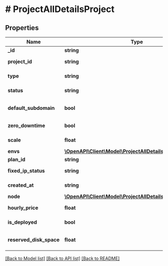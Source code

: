 # # ProjectAllDetailsProject

## Properties

Name | Type | Description | Notes
------------ | ------------- | ------------- | -------------
**_id** | **string** | The id of project | [optional]
**project_id** | **string** | The name of project | [optional]
**type** | **string** | The platform of project | [optional]
**status** | **string** | The status of project | [optional]
**default_subdomain** | **bool** | The defaultSubdomain status of project | [optional]
**zero_downtime** | **bool** | The zeroDowntime status of project | [optional]
**scale** | **float** | The being on of project | [optional]
**envs** | [**\OpenAPI\Client\Model\ProjectAllDetailsProjectEnvsInner[]**](ProjectAllDetailsProjectEnvsInner.md) | The envs of project | [optional]
**plan_id** | **string** | The plan of project | [optional]
**fixed_ip_status** | **string** | The fixedIPStatus of project | [optional]
**created_at** | **string** | The time to create of project | [optional]
**node** | [**\OpenAPI\Client\Model\ProjectAllDetailsProjectNode**](ProjectAllDetailsProjectNode.md) |  | [optional]
**hourly_price** | **float** | The hourlyPrice of project | [optional]
**is_deployed** | **bool** | The deployment status of project | [optional]
**reserved_disk_space** | **float** | The count reservedDiskSpace of project | [optional]

[[Back to Model list]](../../README.md#models) [[Back to API list]](../../README.md#endpoints) [[Back to README]](../../README.md)
